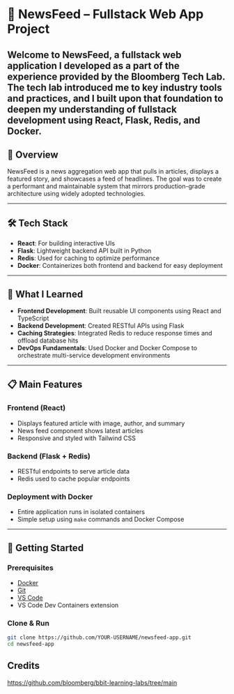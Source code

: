 # 📰 NewsFeed – Fullstack Web App Project

Welcome to **NewsFeed**, a fullstack web application I developed as a part of the experience provided by the **Bloomberg Tech Lab**. The tech lab introduced me to key industry tools and practices, and I built upon that foundation to deepen my understanding of fullstack development using React, Flask, Redis, and Docker.
---

## 🚀 Overview

NewsFeed is a news aggregation web app that pulls in articles, displays a featured story, and showcases a feed of headlines. The goal was to create a performant and maintainable system that mirrors production-grade architecture using widely adopted technologies.

---

## 🛠️ Tech Stack

- **React**: For building interactive UIs  
- **Flask**: Lightweight backend API built in Python  
- **Redis**: Used for caching to optimize performance  
- **Docker**: Containerizes both frontend and backend for easy deployment

---

## 🎯 What I Learned

- **Frontend Development**: Built reusable UI components using React and TypeScript  
- **Backend Development**: Created RESTful APIs using Flask  
- **Caching Strategies**: Integrated Redis to reduce response times and offload database hits  
- **DevOps Fundamentals**: Used Docker and Docker Compose to orchestrate multi-service development environments

---

## 📋 Main Features

### Frontend (React)

- Displays featured article with image, author, and summary  
- News feed component shows latest articles  
- Responsive and styled with Tailwind CSS

### Backend (Flask + Redis)

- RESTful endpoints to serve article data  
- Redis used to cache popular endpoints

### Deployment with Docker

- Entire application runs in isolated containers  
- Simple setup using `make` commands and Docker Compose

---

## 🧪 Getting Started

### Prerequisites

- [Docker](https://www.docker.com/)  
- [Git](https://git-scm.com/)  
- [VS Code](https://code.visualstudio.com/)  
- VS Code Dev Containers extension

### Clone & Run

```bash
git clone https://github.com/YOUR-USERNAME/newsfeed-app.git
cd newsfeed-app
```

## Credits
https://github.com/bloomberg/bbit-learning-labs/tree/main


